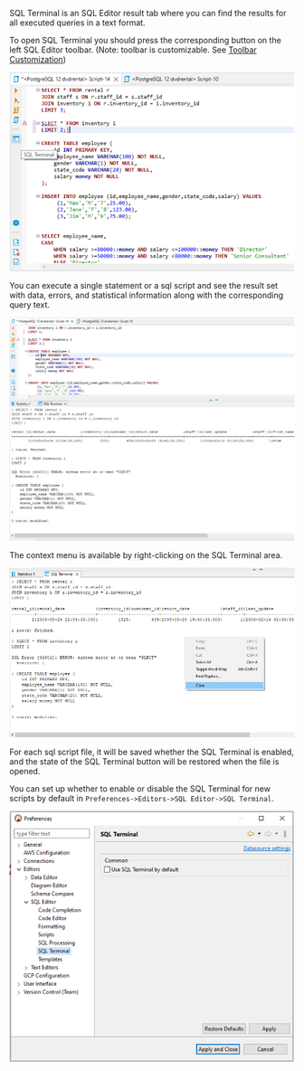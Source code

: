 SQL Terminal is an SQL Editor result tab where you can find the results for all executed queries in a text format.

To open SQL Terminal you should press the corresponding button on the left SQL Editor toolbar. (Note: toolbar is customizable. See [Toolbar Customization](Toolbar-Customization))

![](images/sql_terminal/button.png)

You can execute a single statement or a sql script and see the result set with data, errors, and statistical information along with the corresponding query text.

![](images/sql_terminal/execution.png)

The context menu is available by right-clicking on the SQL Terminal area.

![](images/sql_terminal/context-menu.png)

For each sql script file, it will be saved whether the SQL Terminal is enabled, and the state of the SQL Terminal button will be restored when the file is opened.

You can set up whether to enable or disable the SQL Terminal for new scripts by default in `Preferences->Editors->SQL Editor->SQL Terminal`.

![](images/sql_terminal/prefs.png)


